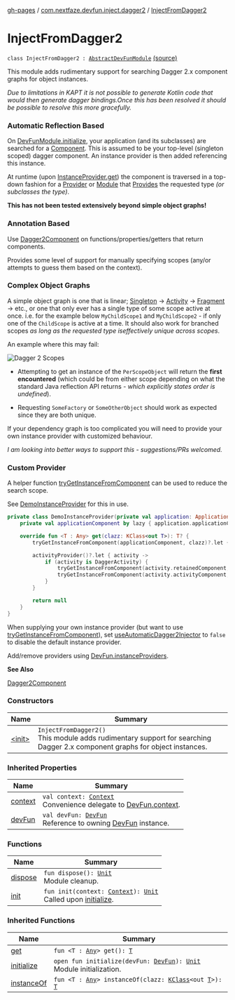 [gh-pages](../../index.md) / [com.nextfaze.devfun.inject.dagger2](../index.md) / [InjectFromDagger2](./index.md)

# InjectFromDagger2

`class InjectFromDagger2 : `[`AbstractDevFunModule`](../../com.nextfaze.devfun.core/-abstract-dev-fun-module/index.md) [(source)](https://github.com/NextFaze/dev-fun/tree/master/devfun-inject-dagger2/src/main/java/com/nextfaze/devfun/inject/dagger2/Instances.kt#L289)

This module adds rudimentary support for searching Dagger 2.x component graphs for object instances.

*Due to limitations in KAPT it is not possible to generate Kotlin code that would then generate dagger bindings.Once this has been resolved it should be possible to resolve this more gracefully.*

### Automatic Reflection Based

On [DevFunModule.initialize](../../com.nextfaze.devfun.core/-dev-fun-module/initialize.md), your application (and its subclasses) are searched for a [Component](#). This is assumed
to be your top-level (singleton scoped) dagger component. An instance provider is then added referencing this instance.

At runtime (upon [InstanceProvider.get](../../com.nextfaze.devfun.inject/-instance-provider/get.md)) the component is traversed in a top-down fashion for a [Provider](#) or [Module](#)
that [Provides](#) the requested type *(or subclasses the type)*.

**This has not been tested extensively beyond simple object graphs!**

### Annotation Based

Use [Dagger2Component](../../com.nextfaze.devfun.annotations/-dagger2-component/index.md) on functions/properties/getters that return components.

Provides some level of support for manually specifying scopes (any/or attempts to guess them based on the context).

### Complex Object Graphs

A simple object graph is one that is linear; [Singleton](#) -&gt; [Activity](https://developer.android.com/reference/android/app/Activity.html) -&gt; [Fragment](https://developer.android.com/reference/android/app/Fragment.html) -&gt; etc., or one that only ever
has a single type of some scope active at once. i.e. for the example below `MyChildScope1` and `MyChildScope2` - if
only one of the `ChildScope` is active at a time. It should also work for branched scopes *as long as the requested type iseffectively unique across scopes*.

An example where this may fail:

![Dagger 2 Scopes](https://github.com/NextFaze/dev-fun/raw/gh-pages/assets/uml/dagger2-scopes.png)

* Attempting to get an instance of the `PerScopeObject` will return the **first encountered** (which could be from
either scope depending on what the standard Java reflection API returns - *which explicitly states order is undefined*).

* Requesting `SomeFactory` or `SomeOtherObject` should work as expected since they are both unique.

If your dependency graph is too complicated you will need to provide your own instance provider with customized behaviour.

*I am looking into better ways to support this - suggestions/PRs welcomed.*

### Custom Provider

A helper function [tryGetInstanceFromComponent](../try-get-instance-from-component.md) can be used to reduce the search scope.

See [DemoInstanceProvider](https://github.com/NextFaze/dev-fun/tree/master/demo/src/debug/java/com/nextfaze/devfun/demo/devfun/DevFun.kt#L33) for this in use.

``` kotlin
private class DemoInstanceProvider(private val application: Application, private val activityProvider: ActivityProvider) : InstanceProvider {
    private val applicationComponent by lazy { application.applicationComponent!! }

    override fun <T : Any> get(clazz: KClass<out T>): T? {
        tryGetInstanceFromComponent(applicationComponent, clazz)?.let { return it }

        activityProvider()?.let { activity ->
            if (activity is DaggerActivity) {
                tryGetInstanceFromComponent(activity.retainedComponent, clazz)?.let { return it }
                tryGetInstanceFromComponent(activity.activityComponent, clazz)?.let { return it }
            }
        }

        return null
    }
}
```

When supplying your own instance provider (but want to use [tryGetInstanceFromComponent](../try-get-instance-from-component.md)), set
[useAutomaticDagger2Injector](../use-automatic-dagger2-injector.md) to `false` to disable the default instance provider.

Add/remove providers using [DevFun.instanceProviders](../../com.nextfaze.devfun.core/-dev-fun/instance-providers.md).

**See Also**

[Dagger2Component](../../com.nextfaze.devfun.annotations/-dagger2-component/index.md)

### Constructors

| Name | Summary |
|---|---|
| [&lt;init&gt;](-init-.md) | `InjectFromDagger2()`<br>This module adds rudimentary support for searching Dagger 2.x component graphs for object instances. |

### Inherited Properties

| Name | Summary |
|---|---|
| [context](../../com.nextfaze.devfun.core/-abstract-dev-fun-module/context.md) | `val context: `[`Context`](https://developer.android.com/reference/android/content/Context.html)<br>Convenience delegate to [DevFun.context](../../com.nextfaze.devfun.core/-dev-fun/context.md). |
| [devFun](../../com.nextfaze.devfun.core/-abstract-dev-fun-module/dev-fun.md) | `val devFun: `[`DevFun`](../../com.nextfaze.devfun.core/-dev-fun/index.md)<br>Reference to owning [DevFun](../../com.nextfaze.devfun.core/-dev-fun/index.md) instance. |

### Functions

| Name | Summary |
|---|---|
| [dispose](dispose.md) | `fun dispose(): `[`Unit`](https://kotlinlang.org/api/latest/jvm/stdlib/kotlin/-unit/index.html)<br>Module cleanup. |
| [init](init.md) | `fun init(context: `[`Context`](https://developer.android.com/reference/android/content/Context.html)`): `[`Unit`](https://kotlinlang.org/api/latest/jvm/stdlib/kotlin/-unit/index.html)<br>Called upon [initialize](../../com.nextfaze.devfun.core/-abstract-dev-fun-module/initialize.md). |

### Inherited Functions

| Name | Summary |
|---|---|
| [get](../../com.nextfaze.devfun.core/-abstract-dev-fun-module/get.md) | `fun <T : `[`Any`](https://kotlinlang.org/api/latest/jvm/stdlib/kotlin/-any/index.html)`> get(): `[`T`](../../com.nextfaze.devfun.core/-abstract-dev-fun-module/get.md#T) |
| [initialize](../../com.nextfaze.devfun.core/-abstract-dev-fun-module/initialize.md) | `open fun initialize(devFun: `[`DevFun`](../../com.nextfaze.devfun.core/-dev-fun/index.md)`): `[`Unit`](https://kotlinlang.org/api/latest/jvm/stdlib/kotlin/-unit/index.html)<br>Module initialization. |
| [instanceOf](../../com.nextfaze.devfun.core/-abstract-dev-fun-module/instance-of.md) | `fun <T : `[`Any`](https://kotlinlang.org/api/latest/jvm/stdlib/kotlin/-any/index.html)`> instanceOf(clazz: `[`KClass`](https://kotlinlang.org/api/latest/jvm/stdlib/kotlin.reflect/-k-class/index.html)`<out `[`T`](../../com.nextfaze.devfun.core/-abstract-dev-fun-module/instance-of.md#T)`>): `[`T`](../../com.nextfaze.devfun.core/-abstract-dev-fun-module/instance-of.md#T) |
